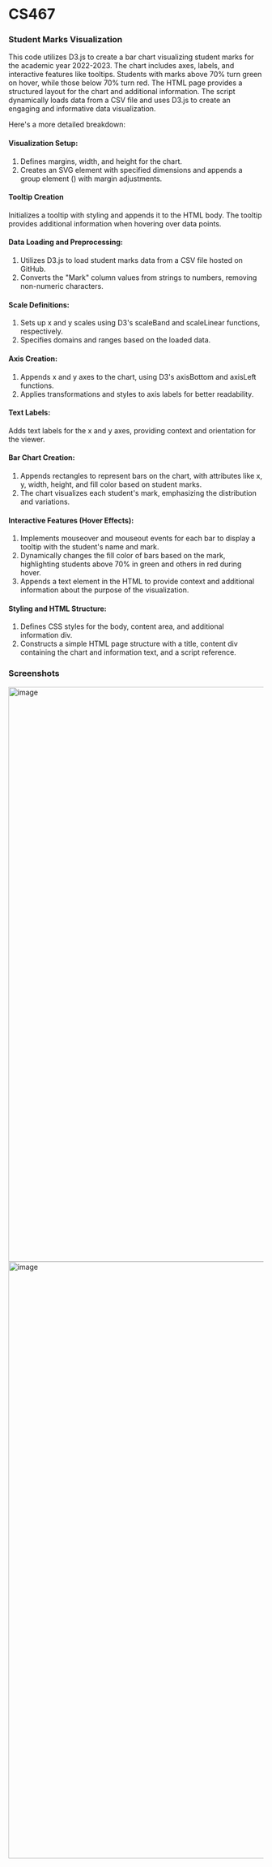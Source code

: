 # CS467

### Student Marks Visualization

This code utilizes D3.js to create a bar chart visualizing student marks for the academic year 2022-2023. The chart includes axes, labels, and interactive features like tooltips. Students with marks above 70% turn green on hover, while those below 70% turn red. The HTML page provides a structured layout for the chart and additional information. The script dynamically loads data from a CSV file and uses D3.js to create an engaging and informative data visualization.

Here's a more detailed breakdown:

#### Visualization Setup:
1. Defines margins, width, and height for the chart.
2. Creates an SVG element with specified dimensions and appends a group element (<g>) with margin adjustments.
#### Tooltip Creation
Initializes a tooltip with styling and appends it to the HTML body. The tooltip provides additional information when hovering over data points.
#### Data Loading and Preprocessing:
1. Utilizes D3.js to load student marks data from a CSV file hosted on GitHub.
2. Converts the "Mark" column values from strings to numbers, removing non-numeric characters.
#### Scale Definitions:
1. Sets up x and y scales using D3's scaleBand and scaleLinear functions, respectively.
2. Specifies domains and ranges based on the loaded data.
#### Axis Creation:
1. Appends x and y axes to the chart, using D3's axisBottom and axisLeft functions.
2. Applies transformations and styles to axis labels for better readability.
#### Text Labels:
Adds text labels for the x and y axes, providing context and orientation for the viewer.
#### Bar Chart Creation:
1. Appends rectangles to represent bars on the chart, with attributes like x, y, width, height, and fill color based on student marks.
2. The chart visualizes each student's mark, emphasizing the distribution and variations.
#### Interactive Features (Hover Effects):
1. Implements mouseover and mouseout events for each bar to display a tooltip with the student's name and mark.
2. Dynamically changes the fill color of bars based on the mark, highlighting students above 70% in green and others in red during hover.
3. Appends a text element in the HTML to provide context and additional information about the purpose of the visualization.
#### Styling and HTML Structure:
1. Defines CSS styles for the body, content area, and additional information div.
2. Constructs a simple HTML page structure with a title, content div containing the chart and information text, and a script reference.


### Screenshots
<img width="1133" alt="image" src="https://github.com/sKeer89/CS467/assets/40351944/0d5bc31a-c7dd-42ab-bf66-f8b6442c768e">

<img width="1177" alt="image" src="https://github.com/sKeer89/CS467/assets/40351944/f91a6bb7-c1b1-4cca-981e-1db2abbf8de4">



